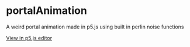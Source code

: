 # portalAnimation
A weird portal animation made in p5.js using built in perlin noise functions

[View in p5.js editor](https://editor.p5js.org/gclebor-16/sketches/pfjefS4Iz)
